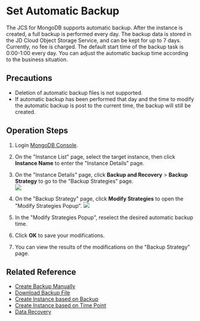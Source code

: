 # Set Automatic Backup

The JCS for MongoDB supports automatic backup. After the instance is created, a full backup is performed every day. The backup data is stored in the JD Cloud Object Storage Service, and can be kept for up to 7 days. Currently, no fee is charged. The default start time of the backup task is 0:00-1:00 every day. You can adjust the automatic backup time according to the business situation.


## Precautions
- Deletion of automatic backup files is not supported.
- If automatic backup has been performed that day and the time to modify the automatic backup is post to the current time, the backup will still be created.

## Operation Steps
1. Login [MongoDB Console](https://mongodb-console.jdcloud.com/mongodb?dataCenter=bj_02).

2. On the "Instance List" page, select the target instance, then click **Instance Name** to enter the "Instance Details" page.

3. On the  "Instance Details" page, click **Backup and Recovery** > **Backup Strategy** to go to the "Backup Strategies" page.   
   ![](https://github.com/jdcloudcom/cn/blob/master/image/mongodb/mongo-017.png)

4. On the "Backup Strategy" page, click **Modify Strategies** to open the "Modify Strategies Popup".
   ![](https://github.com/jdcloudcom/cn/blob/master/image/mongodb/mongo-018.png)

5. In the "Modify Strategies Popup", reselect the desired automatic backup time.
	
6. Click **OK** to save your modifications.

7. You can view the results of the modifications on the "Backup Strategy" page.

## Related Reference

- [Create Backup Manually](Create-Backup.md)
- [Download Backup File](Download-Bckup.md)
- [Create Instance based on Backup](Create-Instance-by-Backup.md)
- [Create Instance based on Time Point](Create-Instance-by-Point-in-Time.md)
- [Data Recovery](Restore-Instance.md)


